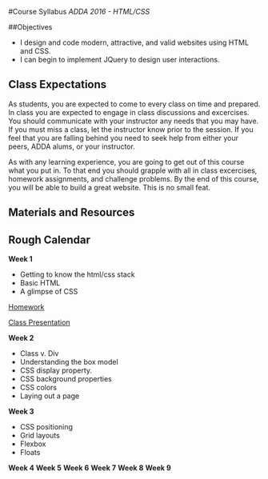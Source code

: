 #Course Syllabus
*ADDA 2016 - HTML/CSS*

##Objectives
- I design and code modern, attractive, and valid websites using HTML and CSS.
- I can begin to implement JQuery to design user interactions.

## Class Expectations
As students, you are expected to come to every class on time and prepared. In class you are expected to engage in class discussions and excercises. You should communicate with your instructor any needs that you may have. If you must miss a class, let the instructor know prior to the session. If you feel that you are falling behind you need to seek help from either your peers, ADDA alums, or your instructor.

As with any learning experience, you are going to get out of this course what you put in. To that end you should grapple with all in class excercises, homework assignments, and challenge problems. By the end of this course, you will be able to build a great website. This is no small feat.

## Materials and Resources


## Rough Calendar
**Week 1**
- Getting to know the html/css stack
- Basic HTML
- A glimpse of CSS

[Homework]()

[Class Presentation](https://docs.google.com/presentation/d/1kMzZlsrgdeMjtAOK6AVs8Q8V0rqQg_akyTaFgHoNiEo/edit?usp=sharing)

**Week 2**
- Class v. Div
- Understanding the box model
- CSS display property.
- CSS background properties
- CSS colors
- Laying out a page

**Week 3**
- CSS positioning
- Grid layouts
- Flexbox 
- Floats

**Week 4**
**Week 5**
**Week 6**
**Week 7**
**Week 8**
**Week 9**
